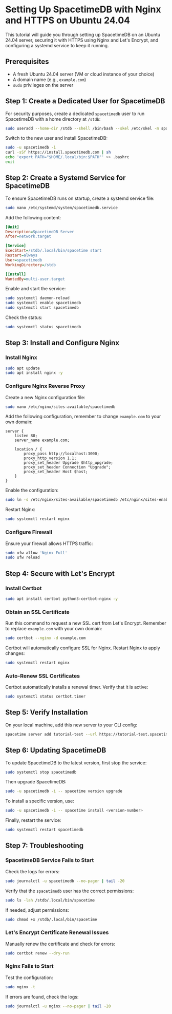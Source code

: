 # Setting Up SpacetimeDB with Nginx and HTTPS on Ubuntu 24.04

This tutorial will guide you through setting up SpacetimeDB on an Ubuntu 24.04 server, securing it with HTTPS using Nginx and Let's Encrypt, and configuring a systemd service to keep it running.

## Prerequisites
- A fresh Ubuntu 24.04 server (VM or cloud instance of your choice)
- A domain name (e.g., `example.com`)
- `sudo` privileges on the server

## Step 1: Create a Dedicated User for SpacetimeDB
For security purposes, create a dedicated `spacetimedb` user to run SpacetimeDB with a home directory at `/stdb`:

```sh
sudo useradd --home-dir /stdb --shell /bin/bash --skel /etc/skel -m spacetimedb
```

Switch to the new user and install SpacetimeDB:

```sh
sudo -u spacetimedb -i
curl -sSf https://install.spacetimedb.com | sh
echo 'export PATH="$HOME/.local/bin:$PATH"' >> .bashrc
exit
```

## Step 2: Create a Systemd Service for SpacetimeDB
To ensure SpacetimeDB runs on startup, create a systemd service file:

```sh
sudo nano /etc/systemd/system/spacetimedb.service
```

Add the following content:

```ini
[Unit]
Description=SpacetimeDB Server
After=network.target

[Service]
ExecStart=/stdb/.local/bin/spacetime start
Restart=always
User=spacetimedb
WorkingDirectory=/stdb

[Install]
WantedBy=multi-user.target
```

Enable and start the service:

```sh
sudo systemctl daemon-reload
sudo systemctl enable spacetimedb
sudo systemctl start spacetimedb
```

Check the status:

```sh
sudo systemctl status spacetimedb
```

## Step 3: Install and Configure Nginx

### Install Nginx

```sh
sudo apt update
sudo apt install nginx -y
```

### Configure Nginx Reverse Proxy
Create a new Nginx configuration file:

```sh
sudo nano /etc/nginx/sites-available/spacetimedb
```

Add the following configuration, remember to change `example.com` to your own domain:

```nginx
server {
    listen 80;
    server_name example.com;

    location / {
        proxy_pass http://localhost:3000;
        proxy_http_version 1.1;
        proxy_set_header Upgrade $http_upgrade;
        proxy_set_header Connection "Upgrade";
        proxy_set_header Host $host;
    }
}
```

Enable the configuration:

```sh
sudo ln -s /etc/nginx/sites-available/spacetimedb /etc/nginx/sites-enabled/
```

Restart Nginx:

```sh
sudo systemctl restart nginx
```

### Configure Firewall
Ensure your firewall allows HTTPS traffic:

```sh
sudo ufw allow 'Nginx Full'
sudo ufw reload
```

## Step 4: Secure with Let's Encrypt

### Install Certbot

```sh
sudo apt install certbot python3-certbot-nginx -y
```

### Obtain an SSL Certificate

Run this command to request a new SSL cert from Let's Encrypt. Remember to replace `example.com` with your own domain:

```sh
sudo certbot --nginx -d example.com
```

Certbot will automatically configure SSL for Nginx. Restart Nginx to apply changes:

```sh
sudo systemctl restart nginx
```

### Auto-Renew SSL Certificates
Certbot automatically installs a renewal timer. Verify that it is active:

```sh
sudo systemctl status certbot.timer
```

## Step 5: Verify Installation

On your local machine, add this new server to your CLI config:

```bash
spacetime server add tutorial-test --url https://tutorial-test.spacetimedb.net
```

## Step 6: Updating SpacetimeDB
To update SpacetimeDB to the latest version, first stop the service:

```sh
sudo systemctl stop spacetimedb
```

Then upgrade SpacetimeDB:

```sh
sudo -u spacetimedb -i -- spacetime version upgrade
```

To install a specific version, use:

```sh
sudo -u spacetimedb -i -- spacetime install <version-number>
```

Finally, restart the service:

```sh
sudo systemctl restart spacetimedb
```

## Step 7: Troubleshooting

### SpacetimeDB Service Fails to Start
Check the logs for errors:

```sh
sudo journalctl -u spacetimedb --no-pager | tail -20
```

Verify that the `spacetimedb` user has the correct permissions:

```sh
sudo ls -lah /stdb/.local/bin/spacetime
```

If needed, adjust permissions:

```sh
sudo chmod +x /stdb/.local/bin/spacetime
```

### Let's Encrypt Certificate Renewal Issues
Manually renew the certificate and check for errors:

```sh
sudo certbot renew --dry-run
```

### Nginx Fails to Start
Test the configuration:

```sh
sudo nginx -t
```

If errors are found, check the logs:

```sh
sudo journalctl -u nginx --no-pager | tail -20
```
